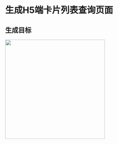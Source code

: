 # 生成H5端卡片列表查询页面

## 生成目标

<image width="320px" height=auto src="./assets/examples/MobileH5/表单页.jpeg"/>

<!-- ![](./assets/examples/MobileH5/表单页.jpeg) -->
